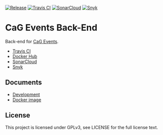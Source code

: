 [![Release](https://img.shields.io/github/release/CasualGaming/cag-events-backend.svg)](https://github.com/CasualGaming/cag-events-backend/releases)
[![Travis CI](https://travis-ci.com/CasualGaming/cag-events-backend.svg?branch=master)](https://travis-ci.com/CasualGaming/cag-events-backend)
[![SonarCloud](https://sonarcloud.io/api/project_badges/measure?branch=master&project=CasualGaming_cag-events-backend&metric=alert_status)](https://sonarcloud.io/dashboard?id=CasualGaming_cag-events-backend)
[![Snyk](https://snyk.io/test/github/CasualGaming/cag-events-backend/badge.svg)](https://snyk.io/test/github/CasualGaming/cag-events-backend)

# CaG Events Back-End
Back-end for [CaG Events](https://github.com/CasualGaming/cag-events).

- [Travis CI](https://travis-ci.com/CasualGaming/cag-events-backend)
- [Docker Hub](https://hub.docker.com/r/casualgaming/cag-events-backend)
- [SonarCloud](https://sonarcloud.io/dashboard?id=CasualGaming_cag-events-backend)
- [Snyk](https://snyk.io/test/github/CasualGaming/cag-events-backend)

## Documents
- [Development](docs/development/development.md)
- [Docker image](docs/technical/docker-image.md)

## License
This project is licensed under GPLv3, see LICENSE for the full license text.
